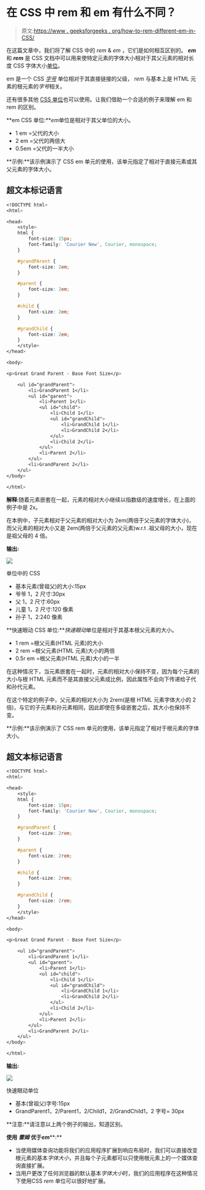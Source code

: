 # 在 CSS 中 rem 和 em 有什么不同？

> 原文:[https://www . geeksforgeeks . org/how-to-rem-different-em-in-CSS/](https://www.geeksforgeeks.org/how-does-rem-differ-from-em-in-css/)

在这篇文章中，我们将了解 CSS 中的 *rem* & *em* ，它们是如何相互区别的。 ***em*** 和 ***rem*** 是 CSS 文档中可以用来使特定元素的字体大小相对于其父元素的相对长度 CSS 字体大小[单位](https://www.geeksforgeeks.org/css-units/)。

em 是一个 CSS [*字号*](https://www.geeksforgeeks.org/css-font-size-property/) 单位相对于其直接链接的父级， *rem* 与基本上是 HTML 元素的根元素的*字号*相关。

还有很多其他 [CSS 单位](https://www.geeksforgeeks.org/)也可以使用。让我们借助一个合适的例子来理解 em 和 rem 的区别。

**em CSS 单位:***em*单位是相对于其父单位的大小。

*   1 em =父代的大小
*   2 em =父代的两倍大
*   0.5em =父代的一半大小

**示例:**该示例演示了 CSS em 单元的使用，该单元指定了相对于直接元素或其父元素的字体大小。

## 超文本标记语言

```css
<!DOCTYPE html>
<html>

<head>
    <style>
    html {
        font-size: 15px;
        font-family: 'Courier New', Courier, monospace;
    }

    #grandPArent {
        font-size: 2em;
    }

    #parent {
        font-size: 2em;
    }

    #child {
        font-size: 2em;
    }

    #grandChild {
        font-size: 2em;
    }
    </style>
</head>

<body>

<p>Great Grand Parent - Base Font Size</p>

    <ul id="grandParent">
        <li>GrandParent 1</li>
        <ul id="garent">
            <li>Parent 1</li>
            <ul id="child">
                <li>Child 1</li>
                <ul id="grandChild">
                    <li>GrandChild 1</li>
                    <li>GrandChild 2</li>
                </ul>
                <li>Child 2</li>
            </ul>
            <li>Parent 2</li>
        </ul>
        <li>GrandParent 2</li>
    </ul>
</body>

</html>
```

**解释**:随着元素嵌套在一起，元素的相对大小继续以指数级的速度增长，在上面的例子中是 2x。

在本例中，子元素相对于父元素的相对大小为 2em(两倍于父元素的字体大小)，而父元素的相对大小又是 2em(两倍于父元素的父元素)w.r.t .祖父母的大小，现在是祖父母的 4 倍。

**输出:**

![](img/638c0b0474d3f50c16c7af39bd3c8ff9.png)

单位中的 CSS

*   基本元素(曾祖父)的大小:15px
*   爷爷 1，2 尺寸:30px
*   父 1，2 尺寸:60px
*   儿童 1，2 尺寸:120 像素
*   孙子 1，2:240 像素

**快速眼动 CSS 单位:***快速眼动*单位是相对于其基本根父元素的大小。

*   1 rem =根父元素(HTML 元素)的大小
*   2 rem =根父元素(HTML 元素)大小的两倍
*   0.5r em =根父元素(HTML 元素)大小的一半

在这种情况下，当元素嵌套在一起时，元素的相对大小保持不变，因为每个元素的大小与根 HTML 元素而不是其直接父元素成比例，因此属性不会向下传递给子代和孙代元素。

在这个特定的例子中，父元素的相对大小为 2rem(是根 HTML 元素字体大小的 2 倍)，与它的子元素和孙元素相同，因此即使在多级嵌套之后，其大小也保持不变。

**示例:**该示例演示了 CSS rem 单元的使用，该单元指定了相对于根元素的字体大小。

## 超文本标记语言

```css
<!DOCTYPE html>
<html>

<head>
    <style>
    html {
        font-size: 15px;
        font-family: 'Courier New', Courier, monospace;
    }

    #grandParent {
        font-size: 2rem;
    }

    #parent {
        font-size: 2rem;
    }

    #child {
        font-size: 2rem;
    }

    #grandChild {
        font-size: 2rem;
    }
    </style>
</head>

<body>

<p>Great Grand Parent - Base Font Size</p>

    <ul id="grandParent">
        <li>GrandParent 1</li>
        <ul id="garent">
            <li>Parent 1</li>
            <ul id="child">
                <li>Child 1</li>
                <ul id="grandChild">
                    <li>GrandChild 1</li>
                    <li>GrandChild 2</li>
                </ul>
                <li>Child 2</li>
            </ul>
            <li>Parent 2</li>
        </ul>
        <li>GrandParent 2</li>
    </ul>
</body>

</html>
```

**输出:**

![](img/bd83659074f89a169333cfda29b563a5.png)

快速眼动单位

*   基本(曾祖父)字号:15px
*   GrandParent1，2/Parent1，2/Child1，2/GrandChild1，2 字号= 30px

**注意:**请注意以上两个例子的输出，知道区别。

**使用** ***雷姆*** **优于*****em*****:**

*   当使用媒体查询功能将我们的应用程序扩展到响应布局时，我们可以直接改变根元素的基本*字体大小*，并且每个子元素都可以只使用根元素上的一个媒体查询直接扩展。
*   当用户更改了任何浏览器的默认基本*字体大小*时，我们的应用程序在这种情况下使用CSS *rem* 单位可以很好地扩展。